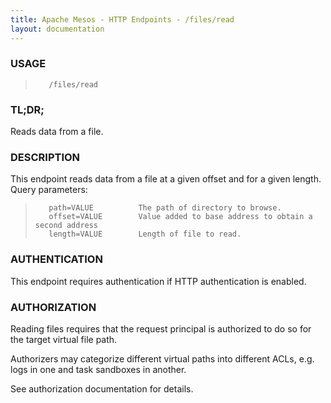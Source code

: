 ```yaml
---
title: Apache Mesos - HTTP Endpoints - /files/read
layout: documentation
---
```

<!--- This is an automatically generated file. DO NOT EDIT! --->

### USAGE ###
>        /files/read

### TL;DR; ###
Reads data from a file.

### DESCRIPTION ###
This endpoint reads data from a file at a given offset and for
a given length.
Query parameters:

>        path=VALUE          The path of directory to browse.
>        offset=VALUE        Value added to base address to obtain a second address
>        length=VALUE        Length of file to read.


### AUTHENTICATION ###
This endpoint requires authentication if HTTP authentication is
enabled.

### AUTHORIZATION ###
Reading files requires that the request principal is
authorized to do so for the target virtual file path.

Authorizers may categorize different virtual paths into
different ACLs, e.g. logs in one and task sandboxes in
another.

See authorization documentation for details.